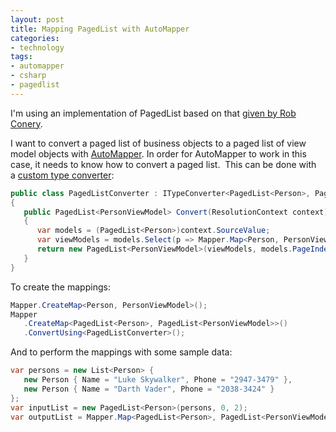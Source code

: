 ```yaml
---
layout: post
title: Mapping PagedList with AutoMapper
categories:
- technology
tags:
- automapper
- csharp
- pagedlist
---
```

I'm using an implementation of PagedList based on that [given by Rob Conery](http://wekeroad.com/2007/12/10/aspnet-mvc-pagedlistt/).

I want to convert a paged list of business objects to a paged list of view model objects with [AutoMapper](http://automapper.org/). In order for AutoMapper to work in this case, it needs to know how to convert a paged list.  This can be done with a [custom type converter](https://github.com/AutoMapper/AutoMapper/wiki/Custom-type-converters):

``` csharp
public class PagedListConverter : ITypeConverter<PagedList<Person>, PagedList<PersonViewModel>>
{
   public PagedList<PersonViewModel> Convert(ResolutionContext context)
   {
      var models = (PagedList<Person>)context.SourceValue;
      var viewModels = models.Select(p => Mapper.Map<Person, PersonViewModel>(p)).ToList();
      return new PagedList<PersonViewModel>(viewModels, models.PageIndex, models.PageSize);
   }
}
```

To create the mappings:

``` csharp
Mapper.CreateMap<Person, PersonViewModel>();
Mapper
   .CreateMap<PagedList<Person>, PagedList<PersonViewModel>>()
   .ConvertUsing<PagedListConverter>();
```

And to perform the mappings with some sample data:

``` csharp
var persons = new List<Person> {
   new Person { Name = "Luke Skywalker", Phone = "2947-3479" },
   new Person { Name = "Darth Vader", Phone = "2038-3424" }
};
var inputList = new PagedList<Person>(persons, 0, 2);
var outputList = Mapper.Map<PagedList<Person>, PagedList<PersonViewModel>>(inputList);
```
